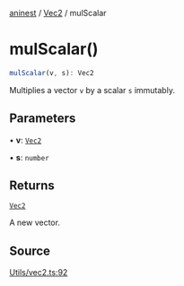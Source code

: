 [aninest](../../index.md) / [Vec2](../index.md) / mulScalar

# mulScalar()

```ts
mulScalar(v, s): Vec2
```

Multiplies a vector `v` by a scalar `s` immutably.

## Parameters

• **v**: [`Vec2`](../type-aliases/Vec2.md)

• **s**: `number`

## Returns

[`Vec2`](../type-aliases/Vec2.md)

A new vector.

## Source

[Utils/vec2.ts:92](https://github.com/zphrs/aninest/blob/df0807b/src/Utils/vec2.ts#L92)
